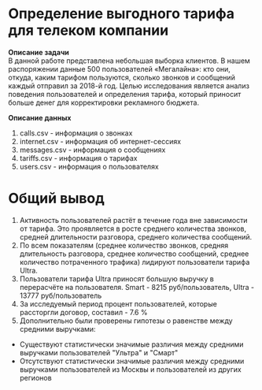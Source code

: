 # Определение выгодного тарифа для телеком компании

**Описание задачи**\
В данной работе представлена небольшая выборка клиентов. В нашем распоряжении данные 500 пользователей «Мегалайна»: кто они, откуда, каким тарифом пользуются, сколько звонков и сообщений каждый отправил за 2018-й год. Целью исследования является анализ поведения пользователей и определения тарифа, который приносит больше денег для корректировки рекламного бюджета. 

**Описание данных**
1. calls.csv - информация о звонках
2. internet.csv - информация об интернет-сессиях
3. messages.csv - информация о сообщениях
4. tariffs.csv - информация о тарифах
5. users.csv - информация о пользователях

# Общий вывод

1. Активность пользователей растёт в течение года вне зависимости от тарифа. Это проявляется в росте среднего количества звонков, средней длительности разговора, среднего количества сообщений.
2. По всем показателям (среднее количество звонков, средняя длительность разговора, среднее количество сообщений, среднее количество потраченного трафика) лидируют пользователи тарифа Ultra.
3. Пользователи тарифа Ultra приносят большую выручку в перерасчёте на пользователя. Smart - 8215 руб/пользователь, Ultra - 13777 руб/пользователь
4. За исследуемый период процент пользователей, которые рассторгли договор, составил - 7.6 %
5. Дополнительно были проверены гипотезы о равенстве между средними выручками:
- Существуют статистически значимые различия между средними выручками пользователей "Ультра" и "Смарт"
- Отсутствуют статистически значимые различия между средними выручками пользователей из Москвы и пользователей из других регионов
